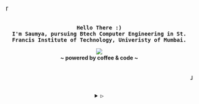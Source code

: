 <!-- yoinked from:https://github.com/rxyhn -->

<!-- Inspiration: https://github.com/owl4ce -->

<p align="left"><strong><samp>「</samp></strong></p>
<p align="center">
  <samp><br>
    <b>
      Hello There :)
      <br>
      I'm Saumya, pursuing Btech Computer Engineering in St. Francis Institute of Technology, Univeristy of Mumbai.
    </b>
    <br>
    <p align="center">
    <img
    src="https://readme-typing-svg.herokuapp.com?font=Fira+Code&weight=150&size=14&pause=1000&color=924155&background=FFFFFF00&center=true&vCenter=true&random=false&width=435&lines=I'm+interested+in+Data+Science%2C+Web+Development+%26+AWS."
      </p>
      <br>
      <b>
        ~ powered by coffee & code ~
      </b>
      <br>
  </samp>
  <br>
</p>
<p align="right"><strong><samp>」</samp></strong></p>

<br>

<details align="center">
  <summary><samp>&#9655;</samp></summary>
  <h2></h2><br>

  <!-- Contact Me -->
  <p align="center">
    <samp>
      [<a href="https://www.linkedin.com/in/ssaumz/" target="_blank">linkedin</a>]
      [<a href="mailto:saumya.poojarii7@gmail.com" target="_blank">e-mail</a>]
    </samp>
  </p><br>
